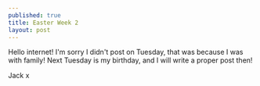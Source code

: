```yaml
---
published: true
title: Easter Week 2
layout: post
---
```

Hello internet!
I'm sorry I didn't post on Tuesday, that was because I was with family! Next Tuesday is my birthday, and I will write a proper post then!

Jack x